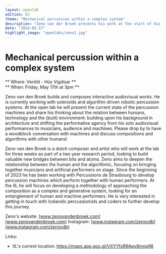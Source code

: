 ```yaml
---
layout: openlab
edition: 82
theme: "Mechanical percussion within a complex system"
description: "Zeno van der Broek presents his work at the start of his stay at IIL"
date: "2024-05-17"
highlight_image: "openlabs/zeno1.jpg"
---
```


<script>
    import CaptionedImage from "../../components/Images/CaptionedImage.svelte"
</script>

<CaptionedImage
    src="openlabs/zeno1.jpg"
    alt="Mechanical percussion with solenoids" 
    caption="Zeno van den Broek"/>

# Mechanical percussion within a complex system

** Where: Veröld - Hús Vigdísar  **   
** When: Friday, May 17th at 3pm  **   

Zeno van den Broek builds and composes interactive audiovisual works. He is currently working with solenoids and algorithm driven robotic percussion systems. At the open lab he will present the current state of the percussion machines and share his thinking about the relation between humans, technology and the (built) environment: building upon his background in architecture and shifting the performative agency from his solo audiovisual performances to musicians, audience and machines. Please drop by to have a woodblock conversation with machines and discuss compositions and algorithms with other humans!

Zeno van den Broek is a dutch composer and artist who will work at the lab for three weeks as part of a two year research period, looking to build valuable new bridges between bits and atoms. Zeno aims to deepen the relationship between the human and the algorithmic, focusing on bringing together musicians and artificial performers on stage. Since the beginning of 2023 he has been working with Percussions de Strasbourg to develop percussion machines which perform together with human performers. At the IIL he will focus on developing a methodology of approaching the composition as a complex and generative system, looking for an entanglement of human and machine performers. He is very interested in getting in touch with Icelandic percussionists and coders to further develop this journey.

Zeno's website: [www.zenovandenbroek.com](www.zenovandenbroek.com)
Instagram: [www.instagram.com/zenovdb](www.instagram.com/zenovdb)

Links: 
- IIL's current location: https://maps.app.goo.gl/VXYYfzR9Apv8mnp98

<CaptionedImage
    src="openlabs/zeno2.jpg"
    alt="Zeno van den Broek" 
    caption="Zeno van den Broek"/>

<CaptionedImage
    src="openlabs/zeno3.jpg"
    alt="Slagwerk den Haag - MA(N|CHINE)" 
    caption="Slagwerk den Haag - MA(N|CHINE)"/>

